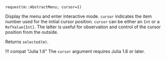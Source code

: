 ```
request(m::AbstractMenu; cursor=1)
```

Display the menu and enter interactive mode. `cursor` indicates the item number used for the initial cursor position. `cursor` can be either an `Int` or a `RefValue{Int}`. The latter is useful for observation and control of the cursor position from the outside.

Returns `selected(m)`.

!!! compat "Julia 1.6"
    The `cursor` argument requires Julia 1.6 or later.

